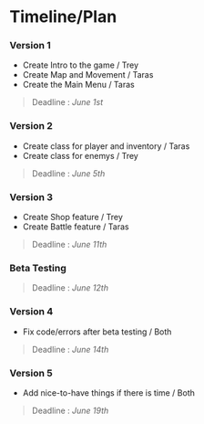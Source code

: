 # Timeline/Plan
### Version 1
- Create Intro to the game / Trey
- Create Map and Movement / Taras
- Create the Main Menu / Taras
> Deadline : _June 1st_

### Version 2
- Create class for player and inventory / Taras
- Create class for enemys / Trey
> Deadline : _June 5th_

### Version 3
- Create Shop feature / Trey
- Create Battle feature / Taras
> Deadline : _June 11th_

### Beta Testing
> Deadline : _June 12th_

### Version 4 
- Fix code/errors after beta testing / Both
> Deadline : _June 14th_

### Version 5
- Add nice-to-have things if there is time / Both
>Deadline : _June 19th_
  